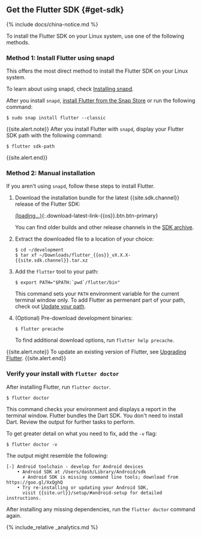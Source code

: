 ## Get the Flutter SDK {#get-sdk}

{% include docs/china-notice.md %}

To install the Flutter SDK on your Linux system, use one of the following methods.

### Method 1: Install Flutter using snapd

This offers the most direct method to install the Flutter SDK on your Linux system.

To learn about using snapd, check [Installing snapd][].

After you install `snapd`, [install Flutter from the Snap Store][] or
run the following command:

```terminal
$ sudo snap install flutter --classic
```

{{site.alert.note}}
  After you install Flutter with `snapd`,
  display your Flutter SDK path with the following command:

  ```terminal
  $ flutter sdk-path
  ```

{{site.alert.end}}

### Method 2: Manual installation

If you aren't using `snapd`, follow these steps to install Flutter.

1. Download the installation bundle for the latest
   {{site.sdk.channel}} release of the Flutter SDK:

   [(loading...)](#){:.download-latest-link-{{os}}.btn.btn-primary}

   You can find older builds and other release channels in the [SDK archive][].

1. Extract the downloaded file to a location of your choice:

    ```terminal
    $ cd ~/development
    $ tar xf ~/Downloads/flutter_{{os}}_vX.X.X-{{site.sdk.channel}}.tar.xz
    ```

1. Add the `flutter` tool to your path:

    ```terminal
    $ export PATH="$PATH:`pwd`/flutter/bin"
    ```

    This command sets your `PATH` environment variable for the current
    terminal window only.
    To add Flutter as permenant part of your path,
    check out [Update your path][].

1. (Optional) Pre-download development binaries:

    ```terminal
    $ flutter precache
    ```

    To find additional download options, run `flutter help precache`.

{{site.alert.note}}
  To update an existing version of Flutter, see [Upgrading Flutter][].
{{site.alert.end}}

### Verify your install with `flutter doctor`

After installing Flutter, run `flutter doctor`.

```terminal
$ flutter doctor
```

This command checks your environment and displays a report in the
terminal window.
Flutter bundles the Dart SDK. You don't need to install Dart.
Review the output for further tasks to perform.

To get greater detail on what you need to fix, add the `-v` flag:

```terminal
$ flutter doctor -v
```

The output might resemble the following:

```nocode
[-] Android toolchain - develop for Android devices
    • Android SDK at /Users/dash/Library/Android/sdk
      ✗ Android SDK is missing command line tools; download from https://goo.gl/XxQghQ
    • Try re-installing or updating your Android SDK,
      visit {{site.url}}/setup/#android-setup for detailed instructions.
```

After installing any missing dependencies,
run the `flutter doctor` command again.

{% include_relative _analytics.md %}

[Flutter repo]: {{site.repo.flutter}}
[install Flutter from the Snap Store]: https://snapcraft.io/flutter
[Installing snapd]: https://snapcraft.io/docs/installing-snapd
[SDK archive]: {{site.url}}/release/archive
[Update your path]: #update-your-path
[Upgrading Flutter]: {{site.url}}/release/upgrade
